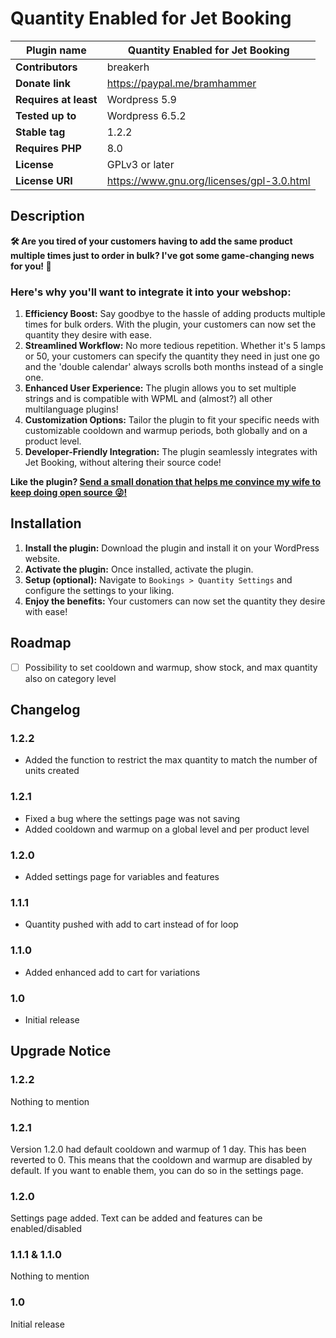 # Quantity Enabled for Jet Booking

| **Plugin name**       | Quantity Enabled for Jet Booking          |
|-----------------------|-------------------------------------------|
| **Contributors**      | breakerh                                  |
| **Donate link**       | https://paypal.me/bramhammer              |
| **Requires at least** | Wordpress 5.9                             |
| **Tested up to**      | Wordpress 6.5.2                           |
| **Stable tag**        | 1.2.2                                     |
| **Requires PHP**      | 8.0                                       |
| **License**           | GPLv3 or later                            |
| **License URI**       | https://www.gnu.org/licenses/gpl-3.0.html |

## Description

**🛠️ Are you tired of your customers having to add the same product multiple times just to order in bulk? I've got some game-changing news for you! 🎉**

### Here's why you'll want to integrate it into your webshop:

1. **Efficiency Boost:** Say goodbye to the hassle of adding products multiple times for bulk orders. With the plugin, your customers can now set the quantity they desire with ease. 
2. **Streamlined Workflow:** No more tedious repetition. Whether it's 5 lamps or 50, your customers can specify the quantity they need in just one go and the 'double calendar' always scrolls both months instead of a single one.
3. **Enhanced User Experience:** The plugin allows you to set multiple strings and is compatible with WPML and (almost?) all other multilanguage plugins!
4. **Customization Options:** Tailor the plugin to fit your specific needs with customizable cooldown and warmup periods, both globally and on a product level.
5. **Developer-Friendly Integration:** The plugin seamlessly integrates with Jet Booking, without altering their source code!

**Like the plugin? [Send a small donation that helps me convince my wife to keep doing open source :stuck_out_tongue_winking_eye:!](https://paypal.me/bramhammer)**

## Installation

1. **Install the plugin:** Download the plugin and install it on your WordPress website.
2. **Activate the plugin:** Once installed, activate the plugin.
3. **Setup (optional):** Navigate to `Bookings > Quantity Settings` and configure the settings to your liking.
4. **Enjoy the benefits:** Your customers can now set the quantity they desire with ease!

## Roadmap

- [ ] Possibility to set cooldown and warmup, show stock, and max quantity also on category level

## Changelog

### 1.2.2
* Added the function to restrict the max quantity to match the number of units created

### 1.2.1
* Fixed a bug where the settings page was not saving
* Added cooldown and warmup on a global level and per product level

### 1.2.0
* Added settings page for variables and features

### 1.1.1
* Quantity pushed with add to cart instead of for loop

### 1.1.0
* Added enhanced add to cart for variations

### 1.0
* Initial release

## Upgrade Notice

### 1.2.2
Nothing to mention

### 1.2.1
Version 1.2.0 had default cooldown and warmup of 1 day. This has been reverted to 0. This means that the cooldown and warmup are disabled by default. If you want to enable them, you can do so in the settings page. 

### 1.2.0
Settings page added. Text can be added and features can be enabled/disabled

### 1.1.1 & 1.1.0
Nothing to mention

### 1.0
Initial release
